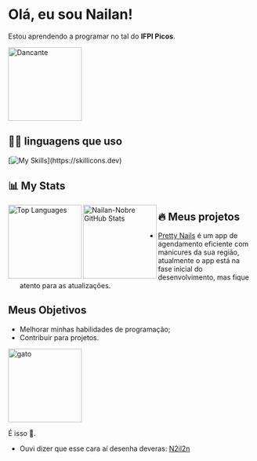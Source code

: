 # Olá, eu sou Nailan!

Estou aprendendo a programar no tal do **IFPI Picos**.

<img src="https://th.bing.com/th/id/R.5ec43944748de0beb799abdd2aaeae65?rik=1haYwgHdF9Qbcg&riu=http%3a%2f%2f24.media.tumblr.com%2fb9a552bef486726fb1206750e50c643e%2ftumblr_mq4c74lZ6S1rwai13o1_500.gif&ehk=RBG4kUJF1rTPpqf1sfVW%2bfm5l3Uy6c6e7bjpVOZ7ghk%3d&risl=&pid=ImgRaw&r=0" width="150" alt="Dancante">

## 👨‍💻 linguagens que uso

[![My Skills](https://skillicons.dev/icons?i=,html,css,js,py,)](https://skillicons.dev)

## 📊 **My Stats**

<div display-flex:row;>
  <img alt="Top Languages" align="left" width="150" src="https://github-readme-stats.vercel.app/api/top-langs/?username=Nailan-Nobre&layout=compact&langs_count=10&theme=dark"/>

  <img alt="Nailan-Nobre GitHub Stats" align="left" width="150" src="https://github-readme-stats.vercel.app/api?username=Nailan-Nobre&show_icons=true&theme=dark"/>

</div>

## 🔥 Meus projetos
- [Pretty Nails](https://ifpi-picos.github.io/projeto-integrador-pretty-nails/) é um app de agendamento eficiente com manicures da sua região, atualmente o app está na fase inicial do desenvolvimento, mas fique atento para as atualizações.

## Meus Objetivos
- Melhorar minhas habilidades de programação;
- Contribuir para projetos.

<img src="https://i.gifer.com/origin/bc/bcbb9ef33e46f728908acea171722f83_w200.webp" width="150" alt="gato">

É isso 🤙.
- Ouvi dizer que esse cara aí desenha deveras: [N2il2n](https://www.instagram.com/n2il2n/)
